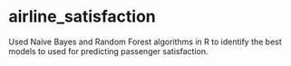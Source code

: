 # airline_satisfaction
Used Naive Bayes and Random Forest algorithms in R to identify the best models to used for predicting passenger satisfaction. 
